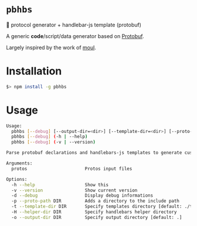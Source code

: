 # `pbhbs`
:open_file_folder: protocol generator + handlebar-js template (protobuf)

A generic **code**/script/data generator based on [Protobuf](https://developers.google.com/protocol-buffers/).

Largely inspired by the work of [moul](https://github.com/moul/protoc-gen-gotemplate).

# Installation

```bash
$> npm install -g pbhbs
```

# Usage

```bash
Usage:
  pbhbs [--debug] [--output-dir=<dir>] [--template-dir=<dir>] [--proto-path=<proto_path>...] [--helper-dir=<helper-dir>]  <protos>...
  pbhbs [--debug] (-h | --help)
  pbhbs [--debug] (-v | --version)

Parse protobuf declarations and handlebars-js templates to generate custom files

Arguments:
  protos                      Protos input files

Options:
  -h --help                   Show this
  -v --version                Show current version
  -d --debug                  Display debug informations
  -p --proto-path DIR         Adds a directory to the include path
  -t --template-dir DIR       Specify templates directory [default: ./template]
  -H --helper-dir DIR         Specify handlebars helper directory
  -o --output-dir DIR         Specify output directory [default: .]
```
